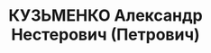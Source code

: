 ---
title: КУЗЬМЕНКО Александр Нестерович (Петрович)
description: "Уманьский мотороремонтный завод, главный инженер\n арестован 22.08.1937\n\
  \ Приговор: ВК ВС СССР, 17.11.1937 — ВМН\n Реабилитация: ВК ВС СССР, 03.08.1937\
  \ - за отсутствием  состава преступления"
---